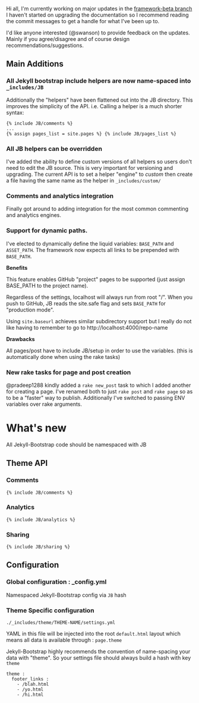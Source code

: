 Hi all, I'm currently working on major updates in the [framework-beta branch](https://github.com/plusjade/jekyll-bootstrap/commits/framework-beta)
I haven't started on upgrading the documentation so I recommend reading the commit messages to get a handle for what I've been up to.

I'd like anyone interested (@swanson) to provide feedback on the updates. Mainly if you agree/disagree and of course design recommendations/suggestions. 

## Main Additions

### All Jekyll bootstrap include helpers are now name-spaced into `_includes/JB`

Additionally the "helpers" have been flattened out into the JB directory. This improves the simplicity of the API. i.e. Calling a helper is a much shorter syntax:
 
````
{% include JB/comments %} 
...
{% assign pages_list = site.pages %} {% include JB/pages_list %}
````

### All JB helpers can be overridden 

I've added the ability to define custom versions of all helpers so users don't need to edit the JB source. This is very important for versioning and upgrading. The current API is to set a helper "engine" to _custom_ then create a file having the same name as the helper in `_includes/custom/`

### Comments and analytics integration

Finally got around to adding integration for the most common commenting and analytics engines.

### Support for dynamic paths.

I've elected to dynamically define the liquid variables: `BASE_PATH` and `ASSET_PATH`.
The framework now expects all links to be prepended with `BASE_PATH`.

**Benefits**

This feature enables GitHub "project" pages to be supported (just assign BASE\_PATH to the project name).

Regardless of the settings,  localhost will always run from root "/". 
When you push to GitHub, JB reads the site.safe flag and sets `BASE_PATH` for "production mode".

Using `site.baseurl` achieves similar subdirectory support but I really do not like having to
remember to go to http://localhost:4000/repo-name

**Drawbacks**

All pages/post have to include JB/setup in order to use the variables. (this is automatically done when using the rake tasks)

### New rake tasks for page and post creation

@pradeep1288 kindly added a `rake new_post` task to which I added another for creating a page.
I've renamed both to just `rake post` and `rake page` so as to be a "faster" way to publish.
Additionally I've switched to passing ENV variables over rake arguments.



# What's new

All Jekyll-Bootstrap code should be namespaced with JB

## Theme API


### Comments

    {% include JB/comments %}

### Analytics

    {% include JB/analytics %}
    
### Sharing
    
    {% include JB/sharing %}
    

## Configuration 
   
    
### Global configuration : \_config.yml
  
Namespaced Jekyll-Bootstrap config via `JB` hash

### Theme Specific configuration 

`./_includes/theme/THEME-NAME/settings.yml`

YAML in this file will be injected into the root `default.html` layout
which means all data is available through : `page.theme`

Jekyll-Bootstrap highly recommends the convention of name-spacing your data
with "theme". So your settings file should always build a hash with key `theme`

    theme :
      footer_links :
        - /blah.html
        - /yo.html
        - /hi.html













